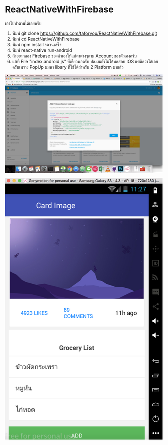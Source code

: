 # ReactNativeWithFirebase

เอาไปทำตามได้เลยครับ

1. พิมพ์ git clone https://github.com/taforyou/ReactNativeWithFirebase.git 
2. พิมพ์ cd ReactNativeWithFirebase
3. พิมพ์ npm install รอจนเสร็จ
4. พิมพ์ react-native run-android
5. ถ้าอยากลอง Firebase ของตัวเองให้แก้ค่าต่างๆตาม Account ของตัวเองครับ
6. แก้ที่ File "index.android.js" ที่เดียวพอครับ ปล.ผมยังไม่ได้ทดสอบ IOS แต่คิดว่าได้เลยครับเพราะ PopUp ผมหา libary ที่ใช้ได้สำหรับ 2 Platform มาแล้ว

![Alt text](./screenshot/FirebaseConfig.png?raw=true "Demo")

![Alt text](./screenshot/Demo.png?raw=true "Demo")
